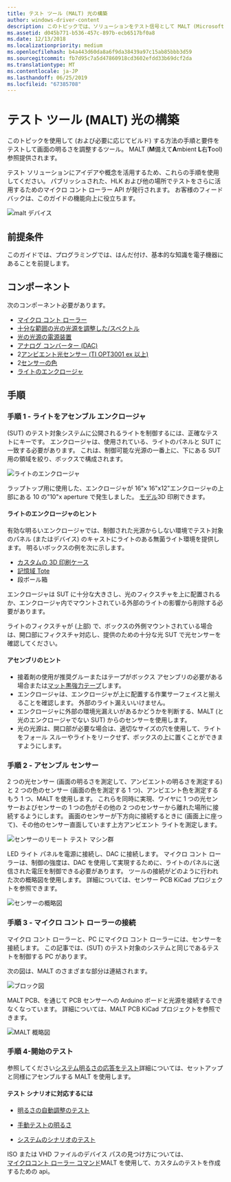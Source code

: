 ```yaml
---
title: テスト ツール (MALT) 光の構築
author: windows-driver-content
description: このトピックでは、ソリューションをテスト信号として MALT (Microsoft アンビエント光ツール) を使用する方法の手順を提供します。
ms.assetid: d045b771-b536-457c-897b-ecb6517bf0a8
ms.date: 12/13/2018
ms.localizationpriority: medium
ms.openlocfilehash: b4a443d60da8a6f9da38439a97c15ab85bbb3d59
ms.sourcegitcommit: fb7d95c7a5d47860918cd3602efdd33b69dcf2da
ms.translationtype: MT
ms.contentlocale: ja-JP
ms.lasthandoff: 06/25/2019
ms.locfileid: "67385708"
---
```

# <a name="building-a-light-testing-tool-malt"></a>テスト ツール (MALT) 光の構築

このトピックを使用して (および必要に応じてビルド) する方法の手順と要件をテストして画面の明るさを調整するツール。 MALT (**M**備えて**A**mbient **L**右**T**ool) 参照提供されます。 

テスト ソリューションにアイデアや概念を活用するため、これらの手順を使用してください。 パブリッシュされた、HLK および他の場所でテストをさらに活用するためのマイクロ コント ローラー API が発行されます。 お客様のフィードバックは、このガイドの機能向上に役立ちます。

![malt デバイス](images/MALT.png)

## <a name="prerequsites"></a>前提条件

このガイドでは、プログラミングでは、はんだ付け、基本的な知識を電子機器にあることを前提します。

## <a name="components"></a>コンポーネント

次のコンポーネント必要があります。

* [マイクロ コント ローラー](https://store.arduino.cc/mega-2560-r3)
* [十分な範囲の光の光源を調整した/スペクトル](https://www.superbrightleds.com/moreinfo/led-panel-light/square-12v-led-panel-light-fixture-1ft-x-1ft-35w/2184/)
* [光の光源の電源装置](https://www.superbrightleds.com/moreinfo/led-panel-light/square-12v-led-panel-light-fixture-1ft-x-1ft-35w/2184/#tab/PowerSupplies/subtab/powersupply)
* [アナログ コンバーター (DAC)](https://www.microchip.com/wwwproducts/en/MCP4821)
* 2[アンビエント光センサー (TI OPT3001 ex 以上)](https://www.ti.com/product/OPT3001)
* 2[センサーの色](https://www.digikey.com/product-detail/en/ams/TCS34727FN/TCS34727FNCT-ND/3737677)
* [ライトのエンクロージャ](#step-1---assemble-light-enclosure)

## <a name="instructions"></a>手順

### <a name="step-1---assemble-light-enclosure"></a>手順 1 - ライトをアセンブル エンクロージャ

(SUT) のテスト対象システムに公開されるライトを制御するには、正確なテストにキーです。 エンクロージャは、使用されている、ライトのパネルと SUT に一致する必要があります。 これは、制御可能な光源の一番上に、下にある SUT 用の領域を絞り、ボックスで構成されます。

![ライトのエンクロージャ](images/box.png)

ラップトップ用に使用した、エンクロージャが 16"x 16"x12"エンクロージャの上部にある 10 の"10"x aperture で発生しました。  [モデル](https://github.com/Microsoft/busiotools/tree/master/sensors/Tools/MALT/Schematics/enclosure)3D 印刷できます。 

#### <a name="light-enclosure-tips"></a>ライトのエンクロージャのヒント

有効な明るいエンクロージャでは、制御された光源からしない環境でテスト対象のパネル (またはデバイス) のキャストにライトのある無菌ライト環境を提供します。 明るいボックスの例を次に示します。

* [カスタムの 3D 印刷ケース](https://github.com/Microsoft/busiotools/tree/master/sensors/Tools/MALT/Schematics/enclosure)
* [記憶域 Tote](http://www.sterilite.com/SelectProduct.html?id=955&ProductCategory=182&section=1)
* 段ボール箱

エンクロージャは SUT に十分な大きさし、光のフィクスチャを上に配置されるか、エンクロージャ内でマウントされている外部のライトの影響から削除する必要があります。

ライトのフィクスチャが (上部) で、ボックスの外側マウントされている場合は、開口部にフィクスチャ対応し、提供のための十分な光 SUT で光センサーを確認してください。

#### <a name="assembly-tips"></a>アセンブリのヒント

* 接着剤の使用が推奨グルーまたはテープがボックス アセンブリの必要がある場合または[マット黒強力テープ](https://en.wikipedia.org/wiki/Gaffer_tape)します。
* エンクロージャは、エンクロージャが上に配置する作業サーフェイスと揃えることを確認します。 外部のライト漏えいいけません。
* エンクロージャに外部の環境光漏えいがあるかどうかを判断する、MALT (と光のエンクロージャでない SUT) からのセンサーを使用します。
* 光の光源は、開口部が必要な場合は、適切なサイズの穴を使用して、ライトをフォール スルーやライトをリークせず、ボックスの上に置くことができますようにします。

### <a name="step-2---assemble-sensors"></a>手順 2 - アセンブル センサー

2 つの光センサー (画面の明るさを測定して、アンビエントの明るさを測定する) と 2 つの色のセンサー (画面の色を測定する 1 つ)、アンビエント色を測定するもう 1 つ、MALT を使用します。 これらを同時に実現、ワイヤに 1 つの光センサーおよびセンサーの 1 つの色がその他の 2 つのセンサーから離れた場所に接続するようにします。 画面のセンサーが下方向に接続するときに (画面上に座って)、その他のセンサー直面しています上方アンビエント ライトを測定します。

![センサーのリモート テスト マシン群](images/sensor.png)

LED ライト パネルを電源に接続し、DAC に接続します。 マイクロ コント ローラーは、制御の強度は、DAC を使用して実現するために、ライトのパネルに送信された電圧を制御できる必要があります。 ツールの接続がどのように行われた次の概略図を使用します。 詳細については、センサー PCB KiCad プロジェクトを参照できます。

![センサーの概略図](images/SensorPCB.png)


### <a name="step-3---connect-the-microcontroller"></a>手順 3 - マイクロ コント ローラーの接続

マイクロ コント ローラーと、PC にマイクロ コント ローラーには、センサーを接続します。 この記事では、(SUT) のテスト対象のシステムと同じであるテストを制御する PC があります。

次の図は、MALT のさまざまな部分は連結されます。

![ブロック図](images/BlockDiagram.png)

MALT PCB、を通じて PCB センサーへの Arduino ボードと光源を接続するできなくなっています。 詳細については、MALT PCB KiCad プロジェクトを参照できます。

![MALT 概略図](images/MaltPCB.png)

### <a name="step-4--start-testing"></a>手順 4-開始のテスト

参照してください[システム明るさの応答をテスト](testing-MALT-system-brightness-response.md)詳細については、セットアップと同様にアセンブルする MALT を使用します。

#### <a name="test-scenarios-to-cover"></a>テスト シナリオに対応するには

* [明るさの自動調整のテスト](testing-MALT-auto-brightness.md)

* [手動テストの明るさ](testing-MALT-manual-brightness.md)

* [システムのシナリオのテスト](testing-MALT-system-scenarios.md)

ISO または VHD ファイルのデバイス パスの見つけ方については、  
[マイクロコント ローラー コマンド](testing-MALT-microcontroller-commands.md)MALT を使用して、カスタムのテストを作成するための api。